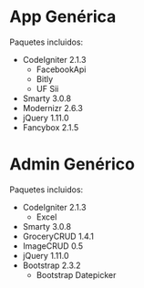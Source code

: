 App Genérica
==============

Paquetes incluidos:

- CodeIgniter 2.1.3
  - FacebookApi
  - Bitly
  - UF Sii
- Smarty 3.0.8
- Modernizr 2.6.3
- jQuery 1.11.0
- Fancybox 2.1.5


Admin Genérico
==============

Paquetes incluidos:

- CodeIgniter 2.1.3
  - Excel
- Smarty 3.0.8
- GroceryCRUD 1.4.1
- ImageCRUD 0.5
- jQuery 1.11.0
- Bootstrap 2.3.2
  - Bootstrap Datepicker